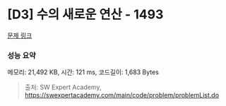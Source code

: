 # [D3] 수의 새로운 연산 - 1493 

[문제 링크](https://swexpertacademy.com/main/code/problem/problemDetail.do?contestProbId=AV2b-QGqADMBBASw) 

### 성능 요약

메모리: 21,492 KB, 시간: 121 ms, 코드길이: 1,683 Bytes



> 출처: SW Expert Academy, https://swexpertacademy.com/main/code/problem/problemList.do